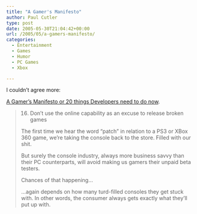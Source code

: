 ```yaml
---
title: "A Gamer's Manifesto"
author: Paul Cutler
type: post
date: 2005-05-30T21:04:42+00:00
url: /2005/05/a-gamers-manifesto/
categories:
  - Entertainment
  - Games
  - Humor
  - PC Games
  - Xbox

---
```

I couldn&#8217;t agree more:

[A Gamer&#8217;s Manifesto or 20 things Developers need to do now][1].

> 16. Don&#8217;t use the online capability as an excuse to release broken games
> 
> The first time we hear the word &#8220;patch&#8221; in relation to a PS3 or XBox 360 game, we&#8217;re taking the console back to the store. Filled with our shit.
> 
> But surely the console industry, always more business savvy than their PC counterparts, will avoid making us gamers their unpaid beta testers.
> 
> Chances of that happening&#8230;
> 
> &#8230;again depends on how many turd-filled consoles they get stuck with. In other words, the consumer always gets exactly what they&#8217;ll put up with.

 [1]: http://www.pointlesswasteoftime.com/games/manifesto.html